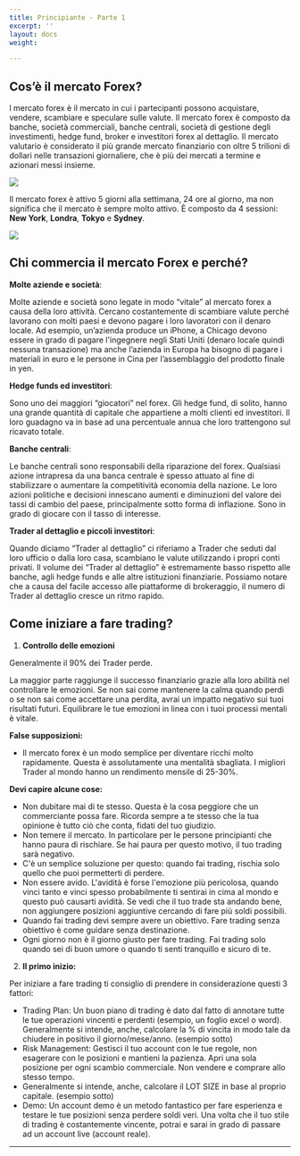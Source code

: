 ```yaml
---
title: Principiante - Parte 1
excerpt: ''
layout: docs
weight: 

---
```

## **Cos’è il mercato Forex?**

l mercato forex è il mercato in cui i partecipanti possono acquistare, vendere, scambiare e speculare sulle valute. Il mercato forex è composto da banche, società commerciali, banche centrali, società di gestione degli investimenti, hedge fund, broker e investitori forex al dettaglio. Il mercato valutario è considerato il più grande mercato finanziario con oltre 5 trilioni di dollari nelle transazioni giornaliere, che è più dei mercati a termine e azionari messi insieme.

![](https://trading-guide.netlify.com/img/1.png)

Il mercato forex è attivo 5 giorni alla settimana, 24 ore al giorno, ma non significa che il mercato è sempre molto attivo. È composto da 4 sessioni: **New York**, **Londra**, **Tokyo** e **Sydney**.

![](https://trading-guide.netlify.com/img/2.png)

## **Chi commercia il mercato Forex e perché?**

**Molte aziende e società**:

Molte aziende e società sono legate in modo “vitale” al mercato forex a causa della loro attività. Cercano costantemente di scambiare valute perché lavorano con molti paesi e devono pagare i loro lavoratori con il denaro locale. Ad esempio, un’azienda produce un iPhone, a Chicago devono essere in grado di pagare l'ingegnere negli Stati Uniti (denaro locale quindi nessuna transazione) ma anche l’azienda in Europa ha bisogno di pagare i materiali in euro e le persone in Cina per l’assemblaggio del prodotto finale in yen.

**Hedge funds ed investitori**:

Sono uno dei maggiori “giocatori” nel forex. Gli hedge fund, di solito, hanno una grande quantità di capitale che appartiene a molti clienti ed investitori. Il loro guadagno va in base ad una percentuale annua che loro trattengono sul ricavato totale.

**Banche centrali**:

Le banche centrali sono responsabili della riparazione del forex. Qualsiasi azione intrapresa da una banca centrale è spesso attuato al fine di stabilizzare o aumentare la competitività economia della nazione. Le loro azioni politiche e decisioni innescano aumenti e diminuzioni del valore dei tassi di cambio del paese, principalmente sotto forma di inflazione. Sono in grado di giocare con il tasso di interesse.

**Trader al dettaglio e piccoli investitori**:

Quando diciamo “Trader al dettaglio” ci riferiamo a Trader che seduti dal loro ufficio o dalla loro casa, scambiano le valute utilizzando i propri conti privati. Il volume dei “Trader al dettaglio” è estremamente basso rispetto alle banche, agli hedge funds e alle altre istituzioni finanziarie. Possiamo notare che a causa del facile accesso alle piattaforme di brokeraggio, il numero di Trader al dettaglio cresce un ritmo rapido.

## **Come iniziare a fare trading?**

1. **Controllo delle emozioni**

Generalmente il 90% dei Trader perde.

La maggior parte raggiunge il successo finanziario grazie alla loro abilità nel controllare le emozioni. Se non sai come mantenere la calma quando perdi o se non sai come accettare una perdita, avrai un impatto negativo sui tuoi risultati futuri. Equilibrare le tue emozioni in linea con i tuoi processi mentali è vitale.

**False supposizioni:**

* Il mercato forex è un modo semplice per diventare ricchi molto rapidamente. Questa è assolutamente una mentalità sbagliata. I migliori Trader al mondo hanno un rendimento mensile di 25-30%.

**Devi capire alcune cose:**

* Non dubitare mai di te stesso. Questa è la cosa peggiore che un commerciante possa fare. Ricorda sempre a te stesso che la tua opinione è tutto ciò che conta, fidati del tuo giudizio.
* Non temere il mercato. In particolare per le persone principianti che hanno paura di rischiare. Se hai paura per questo motivo, il tuo trading sarà negativo.
* C'è un semplice soluzione per questo: quando fai trading, rischia solo quello che puoi permetterti di perdere.
* Non essere avido. L'avidità è forse l'emozione più pericolosa, quando vinci tanto e vinci spesso probabilmente ti sentirai in cima al mondo e questo può causarti avidità. Se vedi che il tuo trade sta andando bene, non aggiungere posizioni aggiuntive cercando di fare più soldi possibili.
* Quando fai trading devi sempre avere un obiettivo. Fare trading senza obiettivo è come guidare senza destinazione.
* Ogni giorno non è il giorno giusto per fare trading. Fai trading solo quando sei di buon umore o quando ti senti tranquillo e sicuro di te.

2. **Il primo inizio:**

Per iniziare a fare trading ti consiglio di prendere in considerazione questi 3 fattori:

* Trading Plan: Un buon piano di trading è dato dal fatto di annotare tutte le tue operazioni vincenti e perdenti (esempio, un foglio excel o word). Generalmente si intende, anche, calcolare la % di vincita in modo tale da chiudere in positivo il giorno/mese/anno. (esempio sotto)
* Risk Management: Gestisci il tuo account con le tue regole, non esagerare con le posizioni e mantieni la pazienza. Apri una sola posizione per ogni scambio commerciale. Non vendere e comprare allo stesso tempo.
* Generalmente si intende, anche, calcolare il LOT SIZE in base al proprio capitale. (esempio sotto)
* Demo: Un account demo è un metodo fantastico per fare esperienza e testare le tue posizioni senza perdere soldi veri. Una volta che il tuo stile di trading è costantemente vincente, potrai e sarai in grado di passare ad un account live (account reale).

***